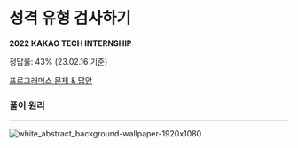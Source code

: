 # 성격 유형 검사하기

**2022 KAKAO TECH INTERNSHIP**

정답률: 43% (23.02.16 기준)

[프로그래머스 문제 & 답안](https://school.programmers.co.kr/learn/courses/30/lessons/118666)


### 풀이 원리
---

![white_abstract_background-wallpaper-1920x1080](https://user-images.githubusercontent.com/111097397/219293135-6256d9b0-c15a-4c24-82cf-cc55a8346613.jpg)
